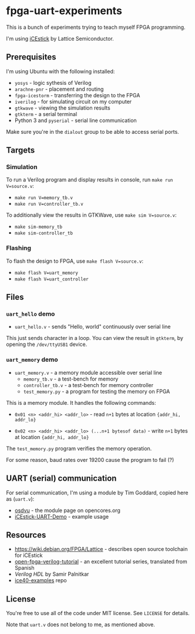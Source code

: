 # fpga-uart-experiments

This is a bunch of experiments trying to teach myself FPGA programming.

I'm using [iCEstick](https://www.latticesemi.com/icestick) by Lattice Semiconductor.

## Prerequisites

I'm using Ubuntu with the following installed:

- `yosys` - logic sythesis of Verilog
- `arachne-pnr` - placement and routing
- `fpga-icestorm` - transferring the design to the FPGA
- `iverilog` - for simulating circuit on my computer
- `gtkwave` - viewing the simulation results
- `gtkterm` - a serial terminal
- Python 3 and `pyserial` - serial line communication

Make sure you're in the `dialout` group to be able to access serial ports.

## Targets

### Simulation

To run a Verilog program and display results in console, run `make run V=source.v`:
- `make run V=memory_tb.v`
- `make run V=controller_tb.v`

To additionally view the results in GTKWave, use `make sim V=source.v`:
- `make sim-memory_tb`
- `make sim-controller_tb`

### Flashing

To flash the design to FPGA, use `make flash V=source.v`:
- `make flash V=uart_memory`
- `make flash V=uart_controller`

## Files

### `uart_hello` demo

- `uart_hello.v` - sends "Hello, world" continuously over serial line

This just sends character in a loop. You can view the result in `gtkterm`, by
opening the `/dev/ttyUSB1` device.

### `uart_memory` demo

- `uart_memory.v` - a memory module accessible over serial line
    - `memory_tb.v` - a test-bench for memory
    - `controller_tb.v` - a test-bench for memory controller
    - `test_memory.py` - a program for testing the memory on FPGA

This is a memory module. It handles the following commands:

- `0x01 <n> <addr_hi> <addr_lo>` - read `n+1` bytes at location `{addr_hi, addr_lo}`

- `0x02 <n> <addr_hi> <addr_lo> (...n+1 bytesof data)` - write `n+1` bytes at
  location `{addr_hi, addr_lo}`

The `test_memory.py` program verifies the memory operation.

For some reason, baud rates over 19200 cause the program to fail (?)

## UART (serial) communication

For serial communication, I'm using a module by Tim Goddard, copied here as (`uart.v`):

- [osdvu](https://opencores.org/project/osdvu) - the module page on opencores.org
- [iCEstick-UART-Demo](https://github.com/cyrozap/iCEstick-UART-Demo) - example usage

## Resources

- https://wiki.debian.org/FPGA/Lattice - describes open source toolchain for iCEstick
- [open-fpga-verilog-tutorial](https://github.com/Obijuan/open-fpga-verilog-tutorial/wiki/Chapter-0%3A-you-are-leaving-the-private-sector) - an excellent tutorial series, translated from Spanish
- *Verilog HDL* by Samir Palnitkar
- [ice40-examples](https://github.com/nesl/ice40_examples) repo

## License

You're free to use all of the code under MIT license. See `LICENSE` for
details.

Note that `uart.v` does not belong to me, as mentioned above.
